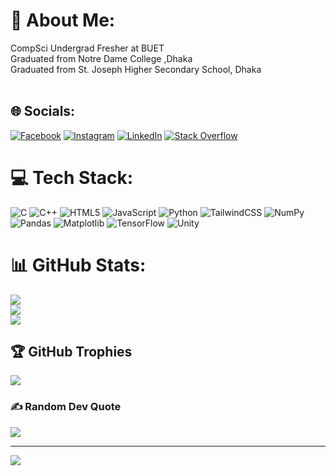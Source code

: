 # 💫 About Me:
CompSci Undergrad Fresher at BUET<br>Graduated from Notre Dame College ,Dhaka<br>Graduated from St. Joseph Higher Secondary School, Dhaka<br><br>


## 🌐 Socials:
[![Facebook](https://img.shields.io/badge/Facebook-%231877F2.svg?logo=Facebook&logoColor=white)](https://facebook.com/naPHYSICbal) [![Instagram](https://img.shields.io/badge/Instagram-%23E4405F.svg?logo=Instagram&logoColor=white)](https://instagram.com/frisen_quibol) [![LinkedIn](https://img.shields.io/badge/LinkedIn-%230077B5.svg?logo=linkedin&logoColor=white)](https://linkedin.com/in/nafis-iqbal-04630820b/) [![Stack Overflow](https://img.shields.io/badge/-Stackoverflow-FE7A16?logo=stack-overflow&logoColor=white)](https://stackoverflow.com/users/29059070/nafis-iqbal) 

# 💻 Tech Stack:
![C](https://img.shields.io/badge/c-%2300599C.svg?style=for-the-badge&logo=c&logoColor=white) ![C++](https://img.shields.io/badge/c++-%2300599C.svg?style=for-the-badge&logo=c%2B%2B&logoColor=white) ![HTML5](https://img.shields.io/badge/html5-%23E34F26.svg?style=for-the-badge&logo=html5&logoColor=white) ![JavaScript](https://img.shields.io/badge/javascript-%23323330.svg?style=for-the-badge&logo=javascript&logoColor=%23F7DF1E) ![Python](https://img.shields.io/badge/python-3670A0?style=for-the-badge&logo=python&logoColor=ffdd54) ![TailwindCSS](https://img.shields.io/badge/tailwindcss-%2338B2AC.svg?style=for-the-badge&logo=tailwind-css&logoColor=white) ![NumPy](https://img.shields.io/badge/numpy-%23013243.svg?style=for-the-badge&logo=numpy&logoColor=white) ![Pandas](https://img.shields.io/badge/pandas-%23150458.svg?style=for-the-badge&logo=pandas&logoColor=white) ![Matplotlib](https://img.shields.io/badge/Matplotlib-%23ffffff.svg?style=for-the-badge&logo=Matplotlib&logoColor=black) ![TensorFlow](https://img.shields.io/badge/TensorFlow-%23FF6F00.svg?style=for-the-badge&logo=TensorFlow&logoColor=white) ![Unity](https://img.shields.io/badge/unity-%23000000.svg?style=for-the-badge&logo=unity&logoColor=white)
# 📊 GitHub Stats:
![](https://github-readme-stats.vercel.app/api?username=naPHYSICbal31&theme=tokyonight&hide_border=true&include_all_commits=true&count_private=true)<br/>
![](https://github-readme-streak-stats.herokuapp.com/?user=naPHYSICbal31&theme=tokyonight&hide_border=true)<br/>
![](https://github-readme-stats.vercel.app/api/top-langs/?username=naPHYSICbal31&theme=tokyonight&hide_border=true&include_all_commits=true&count_private=true&layout=compact)

## 🏆 GitHub Trophies
![](https://github-profile-trophy.vercel.app/?username=naPHYSICbal31&theme=tokyonight&no-frame=false&no-bg=false&margin-w=4)

### ✍️ Random Dev Quote
![](https://quotes-github-readme.vercel.app/api?type=horizontal&theme=tokyonight)

---
[![](https://visitcount.itsvg.in/api?id=naPHYSICbal31&icon=0&color=0)](https://visitcount.itsvg.in)

<!-- Proudly created with GPRM ( https://gprm.itsvg.in ) -->
